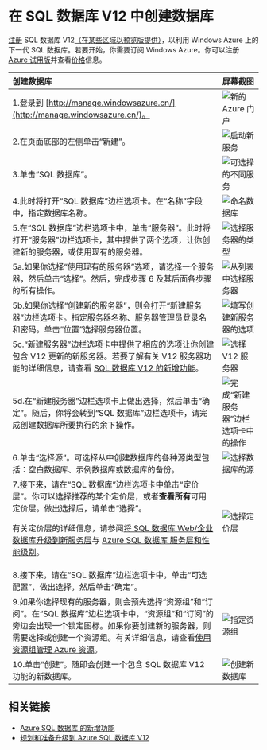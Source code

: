 <properties
	pageTitle="在最新的 SQL 数据库 Update V12（预览版）中创建数据库"
	description="在最新的 SQL 数据库 Update V12（预览版）中创建数据库"
	services="sql-database"
	documentationCenter=""
	authors="sonalmm"
	manager="jeffreyg"
	editor=""/>

<tags
	ms.service="sql-database"  
	ms.date="03/16/2015"
	wacn.date="06/30/2015"/>


# 在 SQL 数据库 V12 中创建数据库

[注册](https://manage.windowsazure.cn) SQL 数据库 V12[（在某些区域以预览版提供）](sql-database-preview-whats-new#V12AzureSqlDbPreviewGaTable)，以利用 Windows Azure 上的下一代 SQL 数据库。若要开始，你需要订阅 Windows Azure。你可以注册 [Azure 试用版](/pricing/1rmb-trial)并查看[价格](/home/features/sql-database/#price)信息。


| 创建数据库 | 屏幕截图 |
| :--- | :--- |
| 1.登录到 [http://manage.windowsazure.cn/](http://manage.windowsazure.cn/)。 | ![新的 Azure 门户][1] |
| 2.在页面底部的左侧单击“新建”。 | ![启动新服务][2]|
| 3.单击“SQL 数据库”。| ![可选择的不同服务][3] |
| 4.此时将打开“SQL 数据库”边栏选项卡。在“名称”字段中，指定数据库名称。 | ![命名数据库][4] |
| 5.在“SQL 数据库”边栏选项卡中，单击“服务器”。此时将打开“服务器”边栏选项卡，其中提供了两个选项，让你创建新的服务器，或使用现有的服务器。| ![选择服务器的类型][4] |
|5a.如果你选择“使用现有的服务器”选项，请选择一个服务器，然后单击“选择”。然后，完成步骤 6 及其后面各步骤的所有操作。| ![从列表中选择服务器][5]|
|5b.如果你选择“创建新的服务器”，则会打开“新建服务器”边栏选项卡。指定服务器名称、服务器管理员登录名和密码。单击“位置”选择服务器位置。 | ![填写创建新服务器的选项][9]|
|5c.“新建服务器”边栏选项卡中提供了相应的选项让你创建包含 V12 更新的新服务器。若要了解有关 V12 服务器功能的详细信息，请查看 [SQL 数据库 V12 的新增功能](sql-database-preview-whats-new)。| ![选择 V12 服务器][6]|
|5d.在“新建服务器”边栏选项卡上做出选择，然后单击“确定”。随后，你将会转到“SQL 数据库”边栏选项卡，请完成创建数据库所要执行的余下操作。 | ![完成“新建服务器”边栏选项卡中的操作][8]|
|6.单击“选择源”。可选择从中创建数据库的各种源类型包括：空白数据库、示例数据库或数据库的备份。| ![选择数据库的源][10]|
|7.接下来，请在“SQL 数据库”边栏选项卡中单击“定价层”。你可以选择推荐的某个定价层，或者**查看所有**可用定价层。做出选择后，请单击“选择”。<p> 有关定价层的详细信息，请参阅[将 SQL 数据库 Web/企业数据库升级到新服务层](sql-database-upgrade-new-service-tiers)与 [Azure SQL 数据库 服务层和性能级别](http://msdn.microsoft.com/zh-cn/library/azure/dn741336.aspx)。 |![选择定价层][7]
| 8.接下来，请在“SQL 数据库”边栏选项卡中，单击“可选配置”，做出选择，然后单击“确定”。
| 9.如果你选择现有的服务器，则会预先选择“资源组”和“订阅”。在“SQL 数据库”边栏选项卡中，“资源组”和“订阅”的旁边会出现一个锁定图标。如果你要创建新的服务器，则需要选择或创建一个资源组。有关详细信息，请查看[使用资源组管理 Azure 资源](resource-group-overview)。|![指定资源组][11]
| 10.单击“创建”。随即会创建一个包含 SQL 数据库 V12 功能的新数据库。 |![创建新数据库][12]

## 相关链接  #

-  [Azure SQL 数据库 的新增功能](sql-database-preview-whats-new)
- [规划和准备升级到 Azure SQL 数据库 V12](sql-database-preview-plan-prepare-upgrade)

<!--Image references-->

[1]: ./media/sql-database-preview-create/firstscreenportal.png
[2]: ./media/sql-database-preview-create/new.png
[3]: ./media/sql-database-preview-create/sqldatabase.png
[4]: ./media/sql-database-preview-create/databasename.png
[5]: ./media/sql-database-preview-create/useexistingserver.PNG
[6]: ./media/sql-database-preview-create/v12server.PNG
[7]: ./media/sql-database-preview-create/pricingtierdetails.png
[8]: ./media/sql-database-preview-create/finishnewserverblade.png
[9]: ./media/sql-database-preview-create/createnewserver.png
[10]: ./media/sql-database-preview-create/selectsource.png
[11]: ./media/sql-database-preview-create/resourcegroup.png
[12]: ./media/sql-database-preview-create/create.png

<!---HONumber=61-->